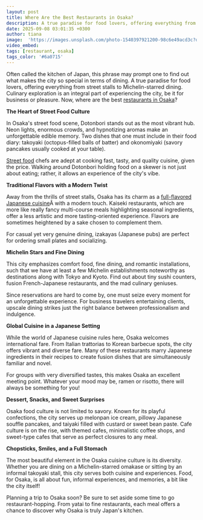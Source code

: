 ```yaml
---
layout: post
title: Where Are the Best Restaurants in Osaka?
description: A true paradise for food lovers, offering everything from street stalls to Michelin-starred dining. Culinary exploration is an integral part of experiencing the city, be it for business or pleasure.
date: 2025-09-08 03:01:35 +0300
author: tiana
image:  'https://images.unsplash.com/photo-1540397921200-98c6e49acd3c?q=80&w=1470&auto=format&fit=crop&ixlib=rb-4.1.0&ixid=M3wxMjA3fDB8MHxwaG90by1wYWdlfHx8fGVufDB8fHx8fA%3D%3D'
video_embed:
tags: [restaurant, osaka]
tags_color: '#6a0715'
---
```


Often called the kitchen of Japan, this phrase may prompt one to find out what makes the city so special in terms of dining. A true paradise for food lovers, offering everything from street stalls to Michelin-starred dining. Culinary exploration is an integral part of experiencing the city, be it for business or pleasure. Now, where are the best [restaurants in Osaka](https://swissotelnankaiosaka.com/restaurants-and-bars/)?

**The Heart of Street Food Culture**

In Osaka's street food scene, Dotonbori stands out as the most vibrant hub. Neon lights, enormous crowds, and hypnotizing aromas make an unforgettable edible memory. Two dishes that one must include in their food diary: takoyaki (octopus-filled balls of batter) and okonomiyaki (savory pancakes usually cooked at your table).

[Street food](https://infeeds.com/capturing-the-spirit-of-every-journey) chefs are adept at cooking fast, tasty, and quality cuisine, given the price. Walking around Dotonbori holding food on a skewer is not just about eating; rather, it allows an experience of the city's vibe.

**Traditional Flavors with a Modern Twist**

Away from the thrills of street stalls, Osaka has its charm as a [full-flavored Japanese cuisine](https://www.maff.go.jp/e/policies/market/k_ryouri/areastory/1443/index.html)Â with a modern touch. Kaiseki restaurants, which are more like really fancy multi-course meals highlighting seasonal ingredients, offer a less artistic and more tasting-oriented experience. Flavors are sometimes heightened by a sake chosen to complement them.

For casual yet very genuine dining, izakayas (Japanese pubs) are perfect for ordering small plates and socializing.

**Michelin Stars and Fine Dining**

This city emphasizes comfort food, fine dining, and romantic installations, such that we have at least a few Michelin establishments noteworthy as destinations along with Tokyo and Kyoto. Find out about tiny sushi counters, fusion French-Japanese restaurants, and the mad culinary geniuses.

Since reservations are hard to come by, one must seize every moment for an unforgettable experience. For business travelers entertaining clients, upscale dining strikes just the right balance between professionalism and indulgence.

**Global Cuisine in a Japanese Setting**

While the world of Japanese cuisine rules here, Osaka welcomes international fare. From Italian trattorias to Korean barbecue spots, the city offers vibrant and diverse fare. Many of these restaurants marry Japanese ingredients in their recipes to create fusion dishes that are simultaneously familiar and novel.

For groups with very diversified tastes, this makes Osaka an excellent meeting point. Whatever your mood may be, ramen or risotto, there will always be something for you!

**Dessert, Snacks, and Sweet Surprises**

Osaka food culture is not limited to savory. Known for its playful confections, the city serves up melonpan ice cream, pillowy Japanese souffle pancakes, and taiyaki filled with custard or sweet bean paste. Cafe culture is on the rise, with themed cafes, minimalistic coffee shops, and sweet-type cafes that serve as perfect closures to any meal.

**Chopsticks, Smiles, and a Full Stomach**

The most beautiful element in the Osaka cuisine culture is its diversity. Whether you are dining on a Michelin-starred omakase or sitting by an informal takoyaki stall, this city serves both cuisine and experiences. Food, for Osaka, is all about fun, informal experiences, and memories, a bit like the city itself!

Planning a trip to Osaka soon? Be sure to set aside some time to go restaurant-hopping. From yatai to fine restaurants, each meal offers a chance to discover why Osaka is truly Japan's kitchen.
